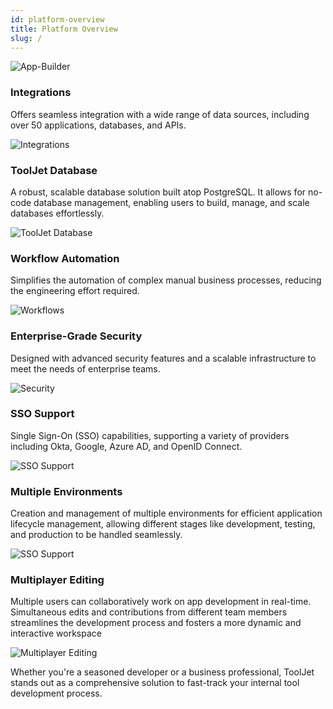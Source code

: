 ```yaml
---
id: platform-overview
title: Platform Overview
slug: /
---
```

<div>
<!-- ## What is ToolJet?

ToolJet is a fast, secure, and user-friendly development platform to build custom internal tools. ToolJet streamlines the development process with seamless integrations, robust security, and a comprehensive suite of app-building tools.  -->

## What is ToolJet?

ToolJet is a low-code platform that enables developers to rapidly build and deploy custom internal tools. It has a drag-and-drop app builder with 45 pre-built components, so developers can create complex applications in minutes. ToolJet also connects to most popular data sources and APIs out of the box, and it has a group-based permission system for easy user access management. ToolJet also comes with a lot of other features, but for now, let’s build a basic ToolJet app.


</div>

<div>

## How ToolJet Works:

<div style={{textAlign: 'center'}}>
    <img style={{ border:'0', marginBottom:'15px', borderRadius:'5px', boxShadow: '0px 1px 3px rgba(0, 0, 0, 0.2)' }} className="screenshot-full" src="/img/platform-overview/platform-overview-v2.jpg" alt="Platform Overview" />
</div>

**With ToolJet, you can streamline app development with 4 core steps:** <br/>

**Connect Data Sources**: Leverage ToolJet's robust integration features to connect with any data source. The platform supports seamless data integration across over 50 different applications, databases, and APIs.

**Design Stunning Interfaces**: Drag and drop UI components like Tables, Charts, Forms, and more build custom applications in minutes. Integrate these components with data sources and incorporate business logic through JavaScript or Python.

**Automate Complex Workflows**: Develop multi-step workflows in ToolJet to automate business processes. In addition to building and automating workflows, ToolJet allows for easy integration of these workflows within your applications.

**Secure and Manage**: Secure your internal tools with detailed permissions settings and audit logs. Maintain quality and consistency with version control, and keep track of performance with comprehensive observability tools.

</div>

<div>

Below is a detailed overview of ToolJet's key functionalities, demonstrating how ToolJet helps teams to build more with less effort and greater efficiency. 

### Visual App Builder
Enables the creation of visually appealing front-ends with a drag-and-drop interface and pre-built components. 
<!-- It simplifies the app-development process, making it accessible even for non-technical users. -->

<div style={{textAlign: 'center'}}>
    <img style={{ border:'0'}} className="screenshot-full" src="/img/platform-overview/app-builder.png" alt="App-Builder" />
</div>

</div>

<div>

### Integrations
Offers seamless integration with a wide range of data sources, including over 50 applications, databases, and APIs. 
<!-- This feature facilitates easy data connectivity and aggregation from various systems. -->

<div style={{textAlign: 'center'}}>
    <img style={{ border:'0'}} className="screenshot-full" src="/img/platform-overview/integrations.png" alt="Integrations" />
</div>

</div>

<div>

### ToolJet Database
A robust, scalable database solution built atop PostgreSQL. It allows for no-code database management, enabling users to build, manage, and scale databases effortlessly.

<div style={{textAlign: 'center'}}>
    <img style={{ border:'0'}} className="screenshot-full" src="/img/platform-overview/tooljet-db.png" alt="ToolJet Database" />
</div>

</div>

<div>

### Workflow Automation
Simplifies the automation of complex manual business processes, reducing the engineering effort required. 
<!-- This feature is particularly useful for streamlining enterprise workflows and improving operational efficiency. -->

<div style={{textAlign: 'center'}}>
    <img style={{ border:'0'}} className="screenshot-full" src="/img/platform-overview/workflows.png" alt="Workflows" />
</div>

</div>

<div>

### Enterprise-Grade Security
Designed with advanced security features and a scalable infrastructure to meet the needs of enterprise teams. 
<!-- This ensures the protection of sensitive data and the reliability of the platform in handling large-scale applications. -->

<div style={{textAlign: 'center'}}>
    <img style={{ border:'0', borderRadius:'5px'}} className="screenshot-full" src="/img/platform-overview/security.png" alt="Security" />
</div>

</div>

<div>

### SSO Support

Single Sign-On (SSO) capabilities, supporting a variety of providers including Okta, Google, Azure AD, and OpenID Connect. 
<!-- This enhances user authentication and bolsters overall security. -->

<div style={{textAlign: 'center'}}>
    <img style={{ border:'0', borderRadius:'5px'}} className="screenshot-full" src="/img/platform-overview/sso.png" alt="SSO Support" />
</div>

</div>

<div>

### Multiple Environments
Creation and management of multiple environments for efficient application lifecycle management, allowing different stages like development, testing, and production to be handled seamlessly.

<div style={{textAlign: 'center'}}>
    <img style={{ border:'0', borderRadius:'5px'}} className="screenshot-full" src="/img/platform-overview/multi-environment.png" alt="SSO Support" />
</div>

</div>

<div>

### Multiplayer Editing

Multiple users can collaboratively work on app development in real-time. Simultaneous edits and contributions from different team members streamlines the development process and fosters a more dynamic and interactive workspace

<div style={{textAlign: 'center'}}>
    <img style={{ border:'0', marginBottom: '15px' }} className="screenshot-full" src="/img/platform-overview/multiplayer.png" alt="Multiplayer Editing" />
</div>

</div>

Whether you're a seasoned developer or a business professional, ToolJet stands out as a comprehensive solution to fast-track your internal tool development process. 